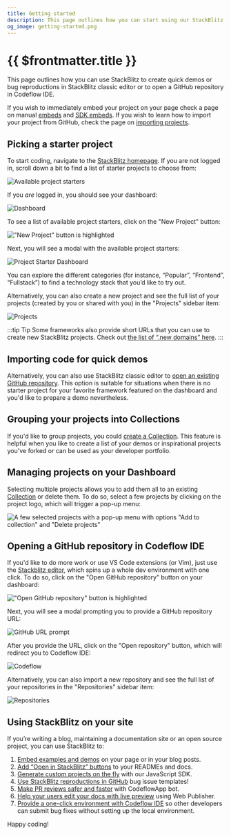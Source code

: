 ```yaml
---
title: Getting started
description: This page outlines how you can start using our StackBlitz editor.
og_image: getting-started.png
---
```


# {{ $frontmatter.title }}

This page outlines how you can use StackBlitz to create quick demos or bug reproductions in StackBlitz classic editor or to open a GitHub repository in Codeflow IDE.

If you wish to immediately embed your project on your page check a page on manual [embeds](/guides/integration/embedding) and [SDK embeds](/platform/api/javascript-sdk). If you wish to learn how to import your project from GitHub, check the page on [importing projects](/guides/user-guide/importing-projects).

## Picking a starter project

To start coding, navigate to the [StackBlitz homepage](https://stackblitz.com/). If you are not logged in, scroll down a bit to find a list of starter projects to choose from:

![Available project starters](./assets/project-starters-public.png)

If you _are_ logged in, you should see your dashboard:

![Dashboard](./assets/dashboard.png)

To see a list of available project starters, click on the "New Project" button:

!["New Project" button is highlighted](./assets/dashboard-chosen-new-project.png)

Next, you will see a modal with the available project starters:

![Project Starter Dashboard](./assets/new-project.png)

You can explore the different categories (for instance, “Popular”, “Frontend”, “Fullstack”) to find a technology stack that you’d like to try out.

Alternatively, you can also create a new project and see the full list of your projects (created by you or shared with you) in the "Projects" sidebar item:

![Projects](./assets/projects-view.png)

:::tip Tip
Some frameworks also provide short URLs that you can use to create new StackBlitz projects. Check out [the list of “.new domains” here](/guides/user-guide/starter-projects#new-domains).
:::

## Importing code for quick demos

Alternatively, you can also use StackBlitz classic editor to [open an existing GitHub repository](/guides/user-guide/importing-projects). This option is suitable for situations when there is no starter project for your favorite framework featured on the dashboard and you'd like to prepare a demo nevertheless.

## Grouping your projects into Collections

If you'd like to group projects, you could [create a Collection](/guides/user-guide/collections). This feature is helpful when you like to create a list of your demos or inspirational projects you've forked or can be used as your developer portfolio.

## Managing projects on your Dashboard

Selecting multiple projects allows you to add them all to an existing [Collection](/guides/user-guide/collections) or delete them. To do so, select a few projects by clicking on the project logo, which will trigger a pop-up menu:

![A few selected projects with a pop-up menu with options "Add to collection" and "Delete projects"](./assets/batch-action.png)


## Opening a GitHub repository in Codeflow IDE

If you'd like to do more work or use VS Code extensions (or Vim), just use the [Stackblitz editor](/guides/user-guide/working-in-stackblitz-editor), which spins up a whole dev environment with one click. To do so, click on the "Open GitHub repository" button on your dashboard:

!["Open GitHub repository" button is highlighted](./assets/dashboard-chosen-new-github-repository.png)

Next, you will see a modal prompting you to provide a GitHub repository URL:

![GitHub URL prompt](./assets/github-repository-prompt-modal.png)

After you provide the URL, click on the "Open repository" button, which will redirect you to Codeflow IDE:

![Codeflow](./assets/codeflow-view.png)

Alternatively, you can also import a new repository and see the full list of your repositories in the "Repositories" sidebar item:

![Repositories](./assets/repositories-view.png)

## Using StackBlitz on your site

If you’re writing a blog, maintaining a documentation site or an open source project, you can use StackBlitz to:

1. [Embed examples and demos](/guides/integration/embedding) on your page or in your blog posts.
2. [Add “Open in StackBlitz” buttons](/guides/integration/open-from-github) to your READMEs and docs.
3. [Generate custom projects on the fly](/guides/integration/create-with-sdk) with our JavaScript SDK.
4. [Use StackBlitz reproductions in GitHub](/guides/integration/bug-reproductions) bug issue templates!
5. [Make PR reviews safer and faster](https://developer.stackblitz.com/codeflow/integrating-codeflowapp-bot) with CodeflowApp bot.
6. [Help your users edit your docs with live preview](https://developer.stackblitz.com/codeflow/content-updates-with-web-publisher) using Web Publisher.
7. [Provide a one-click environment with Codeflow IDE](https://developer.stackblitz.com/codeflow/using-pr-new) so other developers can submit bug fixes without setting up the local environment.

Happy coding!
